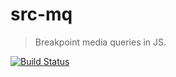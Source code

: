 # src-mq 

> Breakpoint media queries in JS.

[![Build Status](https://travis-ci.org/src-mq/src-mq.svg?branch=master)](https://travis-ci.org/src-mq/src-mq)
